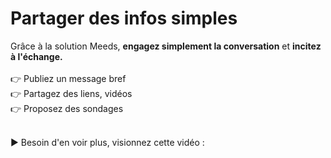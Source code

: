 # Partager des infos simples

Grâce à la solution Meeds, **engagez simplement la conversation** et **incitez à l'échange.**\
\
👉 Publiez un message bref\
👉 Partagez des liens, vidéos\
👉 Proposez des sondages

\
▶ Besoin d'en voir plus, visionnez cette vidéo :&#x20;

